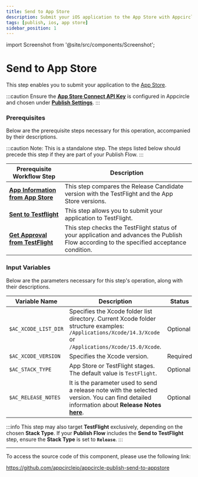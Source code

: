 ```yaml
---
title: Send to App Store
description: Submit your iOS application to the App Store with Appcircle
tags: [publish, ios, app store]
sidebar_position: 1
---
```


import Screenshot from '@site/src/components/Screenshot';

# Send to App Store

This step enables you to submit your application to the [App Store](https://www.apple.com/app-store/).

:::caution
Ensure the [**App Store Connect API Key**](https://docs.appcircle.io/account/adding-an-app-store-connect-api-key#linking-appcircle-with-app-store-connect) is configured in Appcircle and chosen under [**Publish Settings**](https://docs.appcircle.io/publish-module/#publish-settings).
:::

### Prerequisites

Below are the prerequisite steps necessary for this operation, accompanied by their descriptions.

:::caution
Note: This is a standalone step. The steps listed below should precede this step if they are part of your Publish Flow.
:::

| Prerequisite Workflow Step                                                                                     | Description                                                                                                                               |
| -------------------------------------------------------------------------------------------------------------- | ----------------------------------------------------------------------------------------------------------------------------------------- |
| [**App Information from App Store**](/publish-integrations/ios-publish-integrations/app-information-app-store) | This step compares the Release Candidate version with the TestFlight and the App Store versions.                                          |
| [**Sent to Testflight**](/publish-integrations/ios-publish-integrations/send-to-app-store)                     | This step allows you to submit your application to TestFlight.                                                                            |
| [**Get Approval from TestFlight**](/publish-integrations/ios-publish-integrations/approval-test-flight)        | This step checks the TestFlight status of your application and advances the Publish Flow according to the specified acceptance condition. |

<Screenshot url='https://cdn.appcircle.io/docs/assets/BE2914-appStore.png' />

### Input Variables

Below are the parameters necessary for this step's operation, along with their descriptions.

<Screenshot url='https://cdn.appcircle.io/docs/assets/BE2914-appStoreInput.png' />

| Variable Name        | Description                                                                                                                                                                                                                                      | Status   |
| -------------------- | ------------------------------------------------------------------------------------------------------------------------------------------------------------------------------------------------------------------------------------------------ | -------- |
| `$AC_XCODE_LIST_DIR` | Specifies the Xcode folder list directory. Current Xcode folder structure examples: `/Applications/Xcode/14.3/Xcode` or `/Applications/Xcode/15.0/Xcode`.                                                                                        | Optional |
| `$AC_XCODE_VERSION`  | Specifies the Xcode version.                                                                                                                                                                                                                     | Required |
| `$AC_STACK_TYPE`     | App Store or TestFlight stages. The default value is `TestFlight`.                                                                                                                                                                               | Optional |
| `$AC_RELEASE_NOTES`  | It is the parameter used to send a release note with the selected version. You can find detailed information about **Release Notes** [**here**](https://docs.appcircle.io/workflows/common-workflow-steps/build-and-test/publish-release-notes). | Optional |

:::info
This step may also target **TestFlight** exclusively, depending on the chosen **Stack Type**. If your **Publish Flow** includes the **Send to TestFlight** step, ensure the **Stack Type** is set to **`Release`**.
:::

---

To access the source code of this component, please use the following link:

https://github.com/appcircleio/appcircle-publish-send-to-appstore
